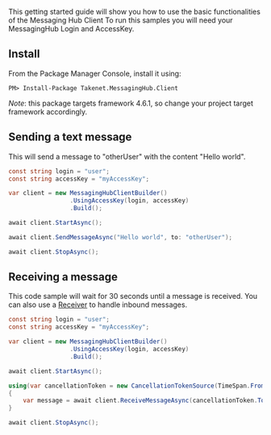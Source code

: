 This getting started guide will show you how to use the basic functionalities of the Messaging Hub Client 
To run this samples you will need your MessagingHub Login and AccessKey.

## Install

From the Package Manager Console, install it using:

    PM> Install-Package Takenet.MessagingHub.Client

*Note*: this package targets framework 4.6.1, so change your project target framework accordingly.

## Sending a text message

This will send a message to "otherUser" with the content "Hello world".

```csharp
const string login = "user";
const string accessKey = "myAccessKey";

var client = new MessagingHubClientBuilder()
                 .UsingAccessKey(login, accessKey)
                 .Build();

await client.StartAsync();

await client.SendMessageAsync("Hello world", to: "otherUser");

await client.StopAsync();

```

## Receiving a message

This code sample will wait for 30 seconds until a message is received.
You can also use a [Receiver](http://messaginghub.io/docs/sdks/messages) to handle inbound messages.

```csharp
const string login = "user";
const string accessKey = "myAccessKey";

var client = new MessagingHubClientBuilder()
                 .UsingAccessKey(login, accessKey)
                 .Build();

await client.StartAsync();

using(var cancellationToken = new CancellationTokenSource(TimeSpan.FromSeconds(30)))
{
    var message = await client.ReceiveMessageAsync(cancellationToken.Token);
}

await client.StopAsync();

```

